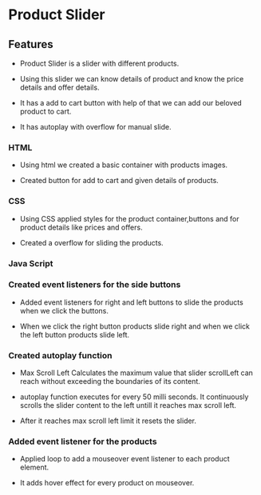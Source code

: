 # Product Slider

## Features

* Product Slider is a slider with different products.

* Using this slider we can know details of product and know the price details and offer details.

* It has a add to cart button with help of that we can add our beloved product to cart.

* It has autoplay with overflow for manual slide.

### HTML

* Using html we created a basic container with products images.

* Created button for add to cart and given details of products.

### CSS 

* Using CSS applied styles for the product container,buttons and for product details like prices and offers.

* Created a overflow for sliding the products.

### Java Script

### Created event listeners for the side buttons

* Added event listeners for right and left buttons to slide the products when we click the buttons.

* When we click the right button products slide right and when we click the left button products slide left.

### Created autoplay function 

* Max Scroll Left Calculates the maximum value that slider scrollLeft can reach without exceeding the boundaries of its content.

* autoplay function executes for every 50 milli seconds. It continuously scrolls the slider content to the left untill it reaches max scroll left.

* After it reaches max scroll left limit it resets the slider.

### Added event listener for the products

* Applied loop to add a mouseover event listener to each product element.

* It adds hover effect for every product on mouseover.
